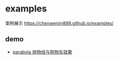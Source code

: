 # examples
案例展示 https://chenwenjin888.github.io/examples/

## demo
* [parabola 抛物线与购物车效果](https://chenwenjin888.github.io/examples/demo/parabola/index.html)
